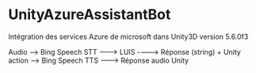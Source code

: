 ﻿# UnityAzureAssistantBot
Intégration des services Azure de microsoft dans Unity3D version 5.6.0f3



Audio --> Bing Speech STT ---> LUIS ----> Réponse (string) + Unity action --> Bing Speech TTS ---> Réponse audio Unity
